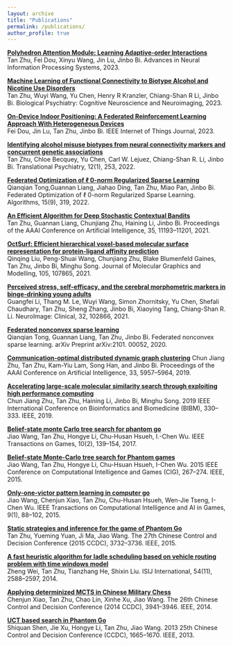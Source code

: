 ```yaml
---
layout: archive
title: "Publications"
permalink: /publications/
author_profile: true
---
```

__[Polyhedron Attention Module: Learning Adaptive-order Interactions](https://openreview.net/forum?id=6JrckqCxtl&noteId=zIxILt5xSz)__  
Tan Zhu, Fei Dou, Xinyu Wang, Jin Lu, Jinbo Bi.
Advances in Neural Information Processing Systems, 2023.

__[Machine Learning of Functional Connectivity to Biotype Alcohol and Nicotine Use Disorders](https://www.sciencedirect.com/science/article/pii/S2451902223002227)__  
Tan Zhu, Wuyi Wang, Yu Chen, Henry R Kranzler, Chiang-Shan R Li, Jinbo Bi.
Biological Psychiatry: Cognitive Neuroscience and Neuroimaging, 2023.

 __[On-Device Indoor Positioning: A Federated Reinforcement Learning Approach With Heterogeneous Devices](https://ieeexplore.ieee.org/document/10214616)__  
Fei Dou, Jin Lu, Tan Zhu, Jinbo Bi.
IEEE Internet of Things Journal, 2023.

__[Identifying alcohol misuse biotypes from neural connectivity markers and concurrent genetic associations](https://www.nature.com/articles/s41398-022-01983-1)__  
Tan Zhu, Chloe Becquey, Yu Chen, Carl W. Lejuez, Chiang-Shan R. Li, Jinbo Bi.
Translational Psychiatry, 12(1), 253, 2022.

__[Federated Optimization of ℓ 0-norm Regularized Sparse Learning](https://www.mdpi.com/1999-4893/15/9/319)__  
Qianqian Tong,Guannan Liang, Jiahao Ding, Tan Zhu, Miao Pan, Jinbo Bi.
Federated Optimization of ℓ 0-norm Regularized Sparse Learning. Algorithms, 15(9), 319, 2022.

__[An Efficient Algorithm for Deep Stochastic Contextual Bandits](https://ojs.aaai.org/index.php/AAAI/article/view/17335)__  
Tan Zhu, Guannan Liang, Chunjiang Zhu, Haining Li, Jinbo Bi.
Proceedings of the AAAI Conference on Artificial Intelligence, 35, 11193–11201, 2021.

 __[OctSurf: Efficient hierarchical voxel-based molecular surface representation for protein-ligand affinity prediction](https://www.sciencedirect.com/science/article/pii/S1093326321000346)__  
Qinqing Liu, Peng-Shuai Wang, Chunjiang Zhu, Blake Blumenfeld Gaines, Tan Zhu, Jinbo Bi, Minghu Song.
Journal of Molecular Graphics and Modelling, 105, 107865, 2021.

__[Perceived stress, self-efficacy, and the cerebral morphometric markers in binge-drinking young adults](https://pubmed.ncbi.nlm.nih.gov/34749288/)__  
Guangfei Li, Thang M. Le, Wuyi Wang, Simon Zhornitsky, Yu Chen, Shefali Chaudhary, Tan Zhu, Sheng Zhang, Jinbo Bi, Xiaoying Tang, Chiang-Shan R. Li.
NeuroImage: Clinical, 32, 102866, 2021.

__[Federated nonconvex sparse learning](https://arxiv.org/abs/2101.00052)__  
Qianqian Tong, Guannan Liang, Tan Zhu, Jinbo Bi.
Federated nonconvex sparse learning. arXiv Preprint arXiv:2101. 00052, 2020.
 
__[Communication-optimal distributed dynamic graph clustering](https://www.ncbi.nlm.nih.gov/pmc/articles/PMC9275443/)__
Chun Jiang Zhu, Tan Zhu, Kam-Yiu Lam, Song Han, and Jinbo Bi.
Proceedings of the AAAI Conference on Artificial Intelligence, 33, 5957–5964, 2019.

__[Accelerating large-scale molecular similarity search through exploiting high performance computing](https://ieeexplore.ieee.org/abstract/document/8982950)__  
Chun Jiang Zhu, Tan Zhu, Haining Li, Jinbo Bi, Minghu Song.
2019 IEEE International Conference on Bioinformatics and Biomedicine (BIBM), 330–333. IEEE, 2019.

__[Belief-state monte Carlo tree search for phantom go](https://ieeexplore.ieee.org/document/7317917)__  
Jiao Wang, Tan Zhu, Hongye Li, Chu-Husan Hsueh, I.-Chen Wu.
IEEE Transactions on Games, 10(2), 139–154, 2017.

__[Belief-state Monte-Carlo tree search for Phantom games](https://ieeexplore.ieee.org/document/7317917)__  
Jiao Wang, Tan Zhu, Hongye Li, Chu-Hsuan Hsueh, I-Chen Wu.
2015 IEEE Conference on Computational Intelligence and Games (CIG), 267–274. IEEE, 2015.

__[Only-one-victor pattern learning in computer go](https://ieeexplore.ieee.org/document/7347363)__  
Jiao Wang, Chenjun Xiao, Tan Zhu, Chu-Husan Hsueh, Wen-Jie Tseng, I-Chen Wu.
IEEE Transactions on Computational Intelligence and AI in Games, 9(1), 88–102, 2015.

__[Static strategies and inference for the game of Phantom Go](https://ieeexplore.ieee.org/document/7162575)__  
Tan Zhu, Yueming Yuan, Ji Ma, Jiao Wang.
The 27th Chinese Control and Decision Conference (2015 CCDC), 3732–3736. IEEE, 2015.

__[A fast heuristic algorithm for ladle scheduling based on vehicle routing problem with time windows model](https://www.jstage.jst.go.jp/article/isijinternational/54/11/54_2588/_html/-char/en)__  
Zheng Wei, Tan Zhu, Tianzhang He, Shixin Liu.
ISIJ International, 54(11), 2588–2597, 2014.

__[Applying determinized MCTS in Chinese Military Chess](https://ieeexplore.ieee.org/document/6852869)__  
Chenjun Xiao, Tan Zhu, Chao Lin, Xinhe Xu, Jiao Wang.
The 26th Chinese Control and Decision Conference (2014 CCDC), 3941–3946. IEEE, 2014.

__[UCT based search in Phantom Go](https://ieeexplore.ieee.org/document/6561198)__  
Shiquan Shen, Jie Xu, Hongye Li, Tan Zhu, Jiao Wang.
2013 25th Chinese Control and Decision Conference (CCDC), 1665–1670. IEEE, 2013.
